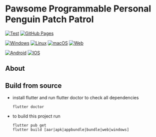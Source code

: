 # Pawsome Programmable Personal Penguin Patch Patrol
[![Test](https://github.com/vralfy/pawsome/actions/workflows/test.yml/badge.svg)](https://github.com/vralfy/pawsome/actions/workflows/test.yml)
[![GitHub Pages](https://github.com/vralfy/pawsome/actions/workflows/github-page.yml/badge.svg)](https://github.com/vralfy/pawsome/actions/workflows/github-page.yml)

[![Windows](https://github.com/vralfy/pawsome/actions/workflows/build-windows.yml/badge.svg)](https://github.com/vralfy/pawsome/actions/workflows/build-windows.yml)
[![Linux](https://github.com/vralfy/pawsome/actions/workflows/build-linux.yml/badge.svg)](https://github.com/vralfy/pawsome/actions/workflows/build-linux.yml)
[![macOS](https://github.com/vralfy/pawsome/actions/workflows/build-linux.yml/badge.svg)](https://github.com/vralfy/pawsome/actions/workflows/build-linux.yml)
[![Web](https://github.com/vralfy/pawsome/actions/workflows/build-macos.yml/badge.svg)](https://github.com/vralfy/pawsome/actions/workflows/build-macos.yml)

[![Android](https://github.com/vralfy/pawsome/actions/workflows/build-android.yml/badge.svg)](https://github.com/vralfy/pawsome/actions/workflows/build-android.yml)
[![IOS](https://github.com/vralfy/pawsome/actions/workflows/build-ios.yml/badge.svg)](https://github.com/vralfy/pawsome/actions/workflows/build-ios.yml)

## About

## Build from source

- install flutter and run flutter doctor to check all dependencies
  ```
  flutter doctor
  ```
- to build this project run
  ```
  flutter pub get
  flutter build [aar|apk|appbundle|bundle|web|windows]
  ```